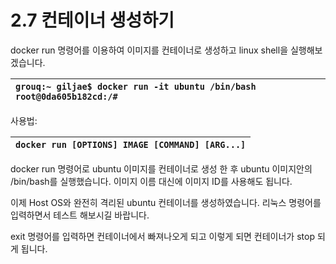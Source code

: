 # 2.7 컨테이너 생성하기

docker run 명령어를 이용하여 이미지를 컨테이너로 생성하고 linux shell을 실행해보겠습니다.

| `grouq:~ giljae$ docker run -it ubuntu /bin/bash root@0da605b182cd:/#` |
| :--- |


사용법:

| `docker run [OPTIONS] IMAGE [COMMAND] [ARG...]` |
| :--- |


docker run 명령어로 ubuntu 이미지를 컨테이너로 생성 한 후 ubuntu 이미지안의 /bin/bash를 실행했습니다. 이미지 이름 대신에 이미지 ID를 사용해도 됩니다.

이제 Host OS와 완전히 격리된 ubuntu 컨테이너를 생성하였습니다. 리눅스 명령어를 입력하면서 테스트 해보시길 바랍니다.

exit 명령어를 입력하면 컨테이너에서 빠져나오게 되고 이렇게 되면 컨테이너가 stop 되게 됩니다.

